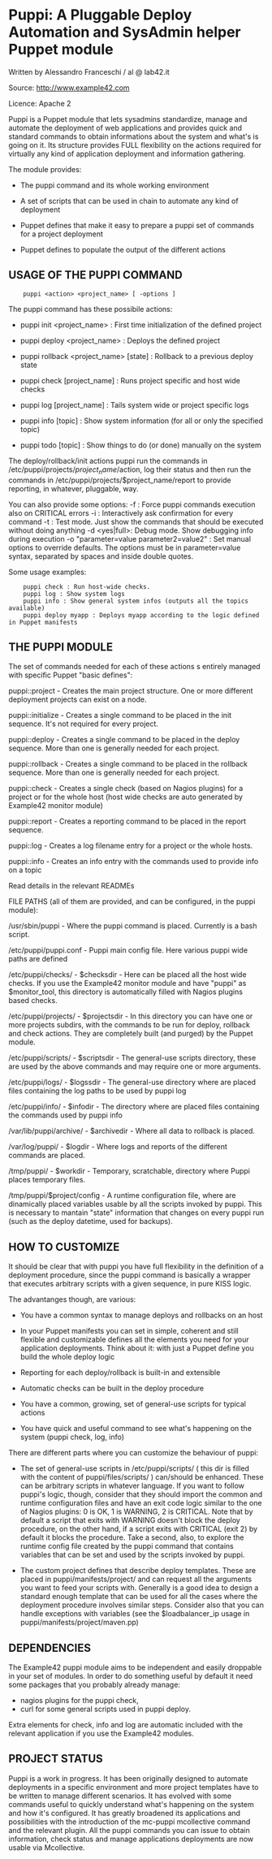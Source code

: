 # Puppi: A Pluggable Deploy Automation and SysAdmin helper Puppet module

Written by Alessandro Franceschi / al @ lab42.it

Source: http://www.example42.com

Licence: Apache 2

Puppi is a Puppet module that lets sysadmins standardize, manage and automate the
deployment of web applications and provides quick and standard commands to obtain informations
about the system and what's is going on it.
Its structure provides FULL flexibility on the actions required for virtually any kind of
application deployment and information gathering.

The module provides:

* The puppi command and its whole working environment

* A set of scripts that can be used in chain to automate any kind of deployment

* Puppet defines that make it easy to prepare a puppi set of commands for a project deployment

* Puppet defines to populate the output of the different actions

## USAGE OF THE PUPPI COMMAND

        puppi <action> <project_name> [ -options ]

The puppi command has these possibile actions:

* puppi init <project_name> : First time initialization of the defined project

* puppi deploy <project_name> : Deploys the defined project

* puppi rollback <project_name> [state] : Rollback to a previous deploy state 

* puppi check [project_name] : Runs project specific and host wide checks 

* puppi log [project_name] : Tails system wide or project specific logs 

* puppi info [topic] : Show system information (for all or only the specified topic)

* puppi todo [topic] : Show things to do (or done) manually on the system

The deploy/rollback/init actions puppi run the commands in /etc/puppi/projects/$project_name/$action,
log their status and then run the commands in /etc/puppi/projects/$project_name/report to
provide reporting, in whatever, pluggable, way.

You can also provide some options:
-f : Force puppi commands execution also on CRITICAL errors
-i : Interactively ask confirmation for every command
-t : Test mode. Just show the commands that should be executed without doing anything
-d <yes|full>: Debug mode. Show debugging info during execution
-o "parameter=value parameter2=value2" : Set manual options to override defaults. The options 
  must be in parameter=value syntax, separated by spaces and inside double quotes.

Some usage examples:

        puppi check : Run host-wide checks. 
        puppi log : Show system logs
        puppi info : Show general system infos (outputs all the topics available)
        puppi deploy myapp : Deploys myapp according to the logic defined in Puppet manifests


## THE PUPPI MODULE
The set of commands needed for each of these actions s entirely managed with specific
Puppet "basic defines":

puppi::project  - Creates the main project structure. One or more different deployment projects
                  can exist on a node.

puppi::initialize - Creates a single command to be placed in the init sequence.
                  It's not required for every project.

puppi::deploy   - Creates a single command to be placed in the deploy sequence.
                  More than one is generally needed for each project.

puppi::rollback - Creates a single command to be placed in the rollback sequence.
                  More than one is generally needed for each project.

puppi::check    - Creates a single check (based on Nagios plugins) for a project or for the
                  whole host (host wide checks are auto generated by Example42 monitor module)

puppi::report   - Creates a reporting command to be placed in the report sequence.

puppi::log      - Creates a log filename entry for a project or the whole hosts.

puppi::info     - Creates an info entry with the commands used to provide info on a topic

Read details in the relevant READMEs


FILE PATHS (all of them are provided, and can be configured, in the puppi module):

/usr/sbin/puppi - Where the puppi command is placed. Currently is a bash script.

/etc/puppi/puppi.conf - Puppi main config file. Here various puppi wide paths are defined

/etc/puppi/checks/ - $checksdir - Here can be placed all the host wide checks. If you use the
  Example42 monitor module and have "puppi" as $monitor_tool, this directory is automatically
  filled with Nagios plugins based checks.

/etc/puppi/projects/ - $projectsdir - In this directory you can have one or more projects
  subdirs, with the commands to be run for deploy, rollback and check actions.
  They are completely built (and purged) by the Puppet module.

/etc/puppi/scripts/ - $scriptsdir - The general-use scripts directory, these are used by the
  above commands and may require one or more arguments.

/etc/puppi/logs/ - $logssdir - The general-use directory where are placed files containing
  the log paths to be used by puppi log

/etc/puppi/info/ - $infodir - The directory where are placed files containing the commands
  used by puppi info

/var/lib/puppi/archive/ - $archivedir - Where all data to rollback is placed.

/var/log/puppi/ - $logdir - Where logs and reports of the different commands are placed.

/tmp/puppi/ - $workdir - Temporary, scratchable, directory where Puppi places temporary files.

/tmp/puppi/$project/config - A runtime configuration file, where are dinamically placed
  variables usable by all the scripts invoked by puppi. This is necessary to mantain "state"
  information that changes on every puppi run (such as the deploy datetime, used for backups).


## HOW TO CUSTOMIZE
It should be clear that with puppi you have full flexibility in the definition of a deployment 
procedure, since the puppi command is basically a wrapper that executes arbitrary scripts with
a given sequence, in pure KISS logic.

The advantanges though, are various:
* You have a common syntax to manage deploys and rollbacks on an host

* In your Puppet manifests you can set in simple, coherent and still flexible and customizable
  defines all the elements you need for your application deployments. 
  Think about it: with just a Puppet define you build the whole deploy logic

* Reporting for each deploy/rollback is built-in and extensible 

* Automatic checks can be built in the deploy procedure

* You have a common, growing, set of general-use scripts for typical actions

* You have quick and useful command to see what's happening on the system (puppi check, log, info)

There are different parts where you can customize the behaviour of puppi:

* The set of general-use scripts in /etc/puppi/scripts/ ( this dir is filled with the content
  of puppi/files/scripts/ ) can/should be enhanced. These can be arbitrary scripts in whatever
  language. If you want to follow puppi's logic, though, consider that they should import the
  common and runtime configuration files and have an exit code logic similar to the one of
  Nagios plugins: 0 is OK, 1 is WARNING, 2 is CRITICAL. Note that by default a script that 
  exits with WARNING doesn't block the deploy procedure, on the other hand, if a script exits
  with CRITICAL (exit 2) by default it blocks the procedure.
  Take a second, also, to explore the runtime config file created by the puppi command that
  contains variables that can be set and used by the scripts invoked by puppi.

* The custom project defines that describe deploy templates. These are placed in
  puppi/manifests/project/ and can request all the arguments you want to feed your scripts with.
  Generally is a good idea to design a standard enough template that can be used for all the 
  cases where the deployment procedure involves similar steps. Consider also that you can handle
  exceptions with variables (see the $loadbalancer_ip usage in puppi/manifests/project/maven.pp)

## DEPENDENCIES
The Example42 puppi module aims to be independent and easily droppable in your set of modules.
In order to do something useful by default it need some packages that you probably already manage:
- nagios plugins for the puppi check,
- curl for some general scripts used in puppi deploy.

Extra elements for check, info and log are automatic included with the relevant application if you use
the Example42 modules.

## PROJECT STATUS
Puppi is a work in progress. It has been originally designed to automate deployments in
a specific environment and more project templates have to be written to manage different 
scenarios. It has evolved with some commands useful to quickly understand what's 
happening on the system and how it's configured.
It has greatly broadened its applications and possibilities with the introduction of the mc-puppi
mcollective command and the relevant plugin.
All the puppi commands you can issue to obtain information, check status and manage applications
deployments are now usable via Mcollective.
